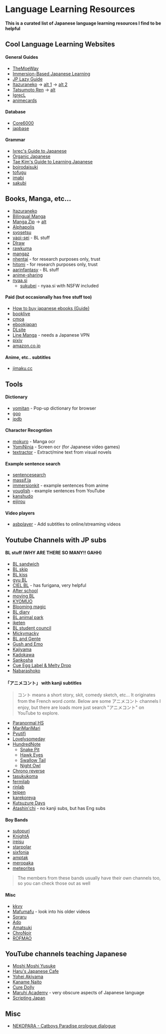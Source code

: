 # Language Learning Resources

**This is a curated list of Japanese language learning resources I find to be helpful**

## Cool Language Learning Websites

<h4>General Guides</h4>

- [TheMoeWay](https://learnjapanese.moe)
- [Immersion-Based Japanese Learning](https://donkuri.github.io/learn-japanese/)
- [JP Lazy Guide](https://xelieu.github.io/jp-lazy-guide/)
- [Itazuraneko](https://gohoneko.neocities.org) -> [alt 1](https://djtguide.github.io/learn/learnmain.html) -> [alt 2](https://djtguide.neocities.org)
- [Tatsumoto Ren](https://tatsumoto-ren.github.io/blog/index.html) -> [alt](https://tatsumoto.neocities.org/blog/)
- [IgrecL](https://github.com/IgrecL/japanese)
- [animecards](https://animecards.site)

<h4>Database</h4>

- [Core6000](https://core6000.neocities.org)
- [japbase](https://japbase.neocities.org/full_night)

<h4>Grammar</h4>

- [Ixrec's Guide to Japanese](https://ixrec.neocities.org)
- [Organic Japanese](https://learnjapaneseonline.info)
- [Tae Kim's Guide to Learning Japanese](https://guidetojapanese.org/learn/)
- [boirodaisuki](https://boirodaisuki.neocities.org/dark)
- [tofugu](https://www.tofugu.com)
- [imabi](https://www.imabi.org)
- [sakubi](https://sakubi.neocities.org)

## Books, Manga, etc...

- [Itazuraneko](https://itazuraneko.org/index.html)
- [Bilingual Manga](https://bilingualmanga.org)
- [Manga Zip](https://manga-zip.is/post) -> [alt](https://manga-zip.info/home.i1/)
- [Alphapolis](https://www.alphapolis.co.jp)
- [syosetsu](https://yomou.syosetu.com)
- [yaoi-sei](https://yaoi-sei.com/home.html) - BL stuff
- [Dlraw](https://dlraw.to/raw/)
- [rawkuma](https://rawkuma.com)
- [mangaz](https://www.mangaz.com)
- [nhentai](https://nhentai.net) - for research purposes only, trust
- [hitomi](https://hitomi.la) - for research purposes only, trust
- [aarinfantasy](https://aarinfantasy.com/forum/forum.php) - BL stuff
- [anime-sharing](https://www.anime-sharing.com)
- [nyaa.si](https://nyaa.si/?f=0&c=1_2&q)
    - [sukubei](https://sukebei.nyaa.si/rules) - nyaa.si with NSFW included

<h4>Paid (but occasionally has free stuff too)</h4>

- [How to buy japanese ebooks (Guide)](https://www.tofugu.com/japanese/how-to-buy-japanese-ebooks/)
- [booklive](https://booklive.jp)
- [cmoa](https://www.cmoa.jp)
- [ebookjapan](https://ebookjapan.yahoo.co.jp)
- [DLsite](https://www.dlsite.com/index.html)
- [Line Manga](https://manga.line.me) - needs a Japanese VPN
- [pixiv](https://comic.pixiv.net)
- [amazon.co.jp](https://www.amazon.co.jp/-/en/本-書籍-通販/b/?ie=UTF8&node=465392&ref_=nav_cs_books)

<h4>Anime, etc.. subtitles</h4>

- [jimaku.cc](https://jimaku.cc)

## Tools

<h4>Dictionary</h4>

- [yomitan](https://github.com/themoeway/yomitan) - Pop-up dictionary for browser
- [goo](https://dictionary.goo.ne.jp)
- [jpdb](https://jpdb.io)

<h4>Character Recogntion</h4>

- [mokuro](https://github.com/kha-white/mokuro) - Manga ocr
- [YomiNinja](https://github.com/matt-m-o/YomiNinja) - Screen ocr (for Japanese video games)
- [textractor](https://github.com/Artikash/Textractor) - Extract/mine text from visual novels

<h4>Example sentence search</h4>

- [sentencesearch](https://sentencesearch.neocities.org)
- [massif.la](https://massif.la/ja)
- [immersionkit](https://www.immersionkit.com) - example sentences from anime
- [youglish](https://youglish.com/japanese) - example sentences from YouTube
- [kanshudo](https://www.kanshudo.com/searcht)
- [eijirou](https://eow.alc.co.jp)

<h4>Video players</h4>

- [asbplayer](https://github.com/killergerbah/asbplayer) - Add subtitles to online/streaming videos

## Youtube Channels with JP subs

<h4>BL stuff (WHY ARE THERE SO MANY!! GAHH)</h4>

- [BL sandwich](https://www.youtube.com/@BLsandwich)
- [BL skip](https://www.youtube.com/@blskip)
- [BL kiss](https://www.youtube.com/@blmanga)
- [gyu BL](https://www.youtube.com/@gyu-bl)
- [CIEL BL](https://www.youtube.com/@blchannel_cf) - has furigana, very helpful
- [After school](https://www.youtube.com/@5afterschoolinlovein5minut17)
- [moving BL](https://www.youtube.com/@BL-cc4if)
- [KYOMUO](https://www.youtube.com/@kyomuo)
- [Blooming magic](https://www.youtube.com/@BloomingMagic_jp)
- [BL diary](https://www.youtube.com/@BLdiaryJP)
- [BL animal park](https://www.youtube.com/@blanimalpark)
- [iketen](https://www.youtube.com/@bl3835)
- [BL student council](https://www.youtube.com/@BLComic)
- [Mickymacky](https://www.youtube.com/@mickymacky25)
- [BL and Gente](https://www.youtube.com/@BL_andGENTE)
- [Gush and Emo](https://www.youtube.com/@GUSH_and.Emo_BLch)
- [Kajiyama](https://www.youtube.com/@blch735)
- [Kadokawa](https://www.youtube.com/@kadokawa6694)
- [Sankosha](https://www.youtube.com/@sankosha_BL)
- [Cue Egg Label & Melty Drop](https://www.youtube.com/@LibrePublishing)
- [Nabarashoko](https://www.youtube.com/@nabarashoko)

<h4>「アニメコント」 with kanji subtitles</h4>

> コント means a short story, skit, comedy sketch, etc... It originates from the French word *conte*. Below are some アニメコント channels I enjoy, but there are loads more just search "アニメコント" on YouTube to explore. 

- [Paranormal HS](https://www.youtube.com/@parako)
- [MariMariMari](https://www.youtube.com/@marymarymary80s/featured)
- [Pyutifi](https://www.youtube.com/@pyutifi)
- [Lovelysomeday](https://www.youtube.com/@lovelysomeday/featured)
- [HundredNote](https://www.youtube.com/@hundrednote100/featured)
    - [Snake Pit](https://www.youtube.com/@SnakePit-il1dc)
    - [Hawk Eyes](https://www.youtube.com/@HawkEyes-uk5do)
    - [Swallow Tail](https://www.youtube.com/@SwallowTail-cq1fd)
    - [Night Owl](https://www.youtube.com/@NightOwl-HN)
- [Chrono reverse](https://www.youtube.com/@Chronover_info)
- [tasukukoma](https://www.youtube.com/@komatasuku)
- [fermilab](https://www.youtube.com/@fermi_lab)
- [rinlab](https://www.youtube.com/@rin_lab)
- [teipen](https://www.youtube.com/@teipen.official)
- [karekoreya](https://www.youtube.com/@karekoreya)
- [Kutsuzure Days](https://www.youtube.com/@Kutsuzure_Days)
- [Atashin'chi](https://www.youtube.com/@Atashinchi) - no kanji subs, but has Eng subs

<h4>Boy Bands</h4>

- [sutopuri](https://www.youtube.com/@StrawberryPrince)
- [KnightA](https://www.youtube.com/@Knight_A_info)
- [ireisu](https://www.youtube.com/@ireisu)
- [starpolar](https://www.youtube.com/@starpola)
- [sixfonia](https://www.youtube.com/channel/UCGMG8BNfA8gsH9Rn_d_yW2A)
- [amptak](https://www.youtube.com/@AMPTAKxCOLORS)
- [meropaka](https://www.youtube.com/@meropaka)
- [meteorites](https://www.youtube.com/@mtor_info)

> The members from these bands usually have their own channels too, so you can check those out as well

<h4>Misc</h4>

- [kkvv](https://www.youtube.com/@kkvv.)    
- [Mafumafu](https://www.youtube.com/@uni_mafumafu) - look into his older videos
- [Soraru](https://www.youtube.com/@SorarunoKakurega)
- [Ado](https://www.youtube.com/@ado-sense)
- [Amatsuki](https://www.youtube.com/@amatsuki_YHch)
- [ChroNoir](https://www.youtube.com/@ChroNoiR)
- [ROFMAO](https://www.youtube.com/@ROFMAO)

## YouTube channels teaching Japanese

- [Moshi Moshi Yusuke](https://www.youtube.com/@moshimoshi.yusuke/featured)
- [Haru's Japanese Cafe](https://www.youtube.com/@HarusJapaneseCafe)
- [Yohei Akiyama](https://www.youtube.com/@YoheiAkiyama/featured)
- [Kaname Naito](https://www.youtube.com/@kanamenaito)
- [Cure Dolly](https://www.youtube.com/@organicjapanesewithcuredol49)
- [Maruhi Academy](https://www.youtube.com/@maruhigakuen) - very obscure aspects of Japanese language
- [Scripting Japan](https://www.youtube.com/@scriptingjapan)

## Misc

- [NEKOPARA - Catboys Paradise prologue dialogue](../Misc/nekopara.md)